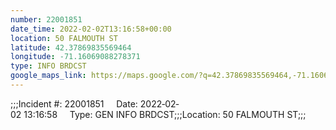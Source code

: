 ```yaml
---
number: 22001851
date_time: 2022-02-02T13:16:58+00:00
location: 50 FALMOUTH ST
latitude: 42.37869835569464
longitude: -71.16069088278371
type: INFO BRDCST
google_maps_link: https://maps.google.com/?q=42.37869835569464,-71.16069088278371
---
```


;;;Incident #: 22001851     Date: 2022‐02‐02 13:16:58     Type: GEN INFO BRDCST;;;Location: 50 FALMOUTH ST;;;
